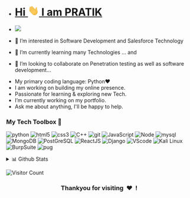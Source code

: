 - # [Hi <img src="https://raw.githubusercontent.com/ABSphreak/ABSphreak/master/gifs/Hi.gif" width="30px"> I am PRATIK](https://www.linkedin.com/in/pratik427/)
- [<img height="30" src="https://img.shields.io/badge/linkedin-blue.svg?&style=for-the-badge&logo=linkedin&logoColor=white" />][LinkedIn]

- 👀 I’m interested in Software Development and Salesforce Technology
- 🌱 I’m currently learning many Technologies ... and 
- 💞 I’m looking to collaborate on Penetration testing as well as software development...
* My primary coding language: Python❤️
* I am working on building my online presence.
* Passionate for learning & exploring new Tech.
* I’m currently working on my portfolio.
*  Ask me about anything, I'll be happy to help.


[linkedin]: https://www.linkedin.com/in/pratik427/


### My Tech Toolbox 🧰

<p align="left">
<img src="https://img.icons8.com/color/48/000000/python.png" alt="python" width="40" height="40"/> 
<img src="https://upload.wikimedia.org/wikipedia/commons/thumb/6/61/HTML5_logo_and_wordmark.svg/512px-HTML5_logo_and_wordmark.svg.png" alt="html5" height="40"/> 
<img src="https://upload.wikimedia.org/wikipedia/commons/thumb/d/d5/CSS3_logo_and_wordmark.svg/1200px-CSS3_logo_and_wordmark.svg.png" alt="css3" height="40"/> 
<img src="https://i.pinimg.com/originals/99/f8/87/99f887833c475448723d3c9ac16c179b.png" alt="C++" width="40" height="40"/> 
<img src="https://www.vectorlogo.zone/logos/git-scm/git-scm-icon.svg" alt="git" width="40" height="40"/> 
<img src="https://img.icons8.com/nolan/64/js.png" alt="JavaScript" width="40" height="40"/>
<img src="https://img.icons8.com/color/48/000000/nodejs.png" alt="Node" width="40" height="40"/>
<img src="https://i.pinimg.com/originals/50/f1/58/50f1582a95bdac10f1c3fa295c8b947b.png" alt="mysql" width="40" height="40"/>
<img src="https://img.icons8.com/color/48/000000/mongodb.png"alt="MongoDB" width="40" height="40"/>
<img src="https://upload.wikimedia.org/wikipedia/commons/2/29/Postgresql_elephant.svg" alt="PostGreSQL" width="40" height="40"/>
<img src="https://img.icons8.com/plasticine/100/000000/react.png"alt="ReactJS" width="40" height="40"/>
<img src="https://img.icons8.com/ios/50/000000/django.png"alt="Django" width="40" height="40"/>
 <img src="https://img.icons8.com/fluent/48/000000/visual-studio-code-2019.png"alt="VScode" width="40" height="40"/>
  <img src="https://img.icons8.com/color/48/000000/kali-linux.png"alt="Kali Linux" width="40" height="40"/>
  <img src="https://img.icons8.com/ios/50/000000/burp-suite.png" alt="BurpSuite" width="40" height="40"/>
  <img src="https://img.icons8.com/color/48/000000/pug.png" alt="pug" width="40" height="40"/>
  
</p>

 <details>
<summary>📊 Github Stats</summary>

<p align="center"> <img src="https://github-readme-stats.vercel.app/api?username=beinglikerishabh&show_icons=false&theme=gotham" alt="RISHABH RATHORE | Stats" />

</details>


 ![Visitor Count](https://profile-counter.glitch.me/{beinglikerishabh}/count.svg)

<!-- <img src="https://github-readme-stats.vercel.app/api/top-langs/?username=beinglikerishabh" width="350"> -->
<!---
beinglikerishabh/beinglikerishabh is a ✨ special ✨ repository because its `README.md` (this file) appears on your GitHub profile.
You can click the Preview link to take a look at your changes.
--->
<h3 align="center">Thankyou for visiting &nbsp;❤️&nbsp; !</h3>